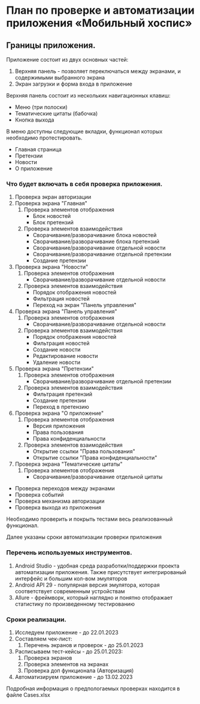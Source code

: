 # План по проверке и автоматизации приложения «Мобильный хоспис»

## Границы приложения.

Приложение состоит из двух основных частей: 

1. Верхняя панель - позволяет переключаться между экранами, и содержимыми выбранного экрана
2. Экран загрузки и форма входа в приложение

Верхняя панель состоит из нескольких навигационных клавиш:

- Меню (три полоски)
- Тематические цитаты (бабочка)
- Кнопка выхода

В меню доступны следующие вкладки, функционал которых необходимо протестировать.

- Главная страница
- Претензии
- Новости
- О приложение

### Что будет включать в себя проверка приложения.

1. Проверка экран авторизации
2. Проверка экрана "Главная"
   1. Проверка элементов отображения
      - Блок новостей
      - Блок претензий
   2. Проверка элементов взаимодействия
      - Сворачивание/разворачивание блока новостей
      - Сворачивание/разворачивание блока претензий
      - Сворачивание/разворачивание отдельной новости
      - Сворачивание/разворачивание отдельной претензии
      - Создание претензии
3. Проверка экрана "Новости"
   1. Проверка элементов отображения
      - Сворачивание/разворачивание отдельной новости
   2. Проверка элементов взаимодействия
      - Порядок отображения новостей
      - Фильтрация новостей
      - Переход на экран "Панель управления"
4. Проверка экрана "Панель управления"
   1. Проверка элементов отображения
      - Сворачивание/разворачивание отдельной новости
   2. Проверка элементов взаимодействия
      - Порядок отображения новостей
      - Фильтрация новостей
      - Создание новости
      - Редактирование новости
      - Удаление новости
5. Проверка экрана "Претензии"
   1. Проверка элементов отображения
      - Сворачивание/разворачивание отдельной претензии
   2. Проверка элементов взаимодействия
      - Фильтрация претензий
      - Создание претензии
      - Переход в претензию
6. Проверка экрана "О приложение"
   1. Проверка элементов отображения
      - Версия приложения
      - Права пользования
      - Права конфиденциальности
   2. Проверка элементов взаимодействия
      - Открытие ссылки "Права пользования"
      - Открытие ссылки "Права конфиденциальности"
7. Проверка экрана "Тематические цитаты"
   1. Проверка элементов отображения
      - Сворачивание/разворачивание отдельной цитаты

- Проверка переходов между экранами
- Проверка событий
- Проверка механизма авторизации
- Проверка выхода из приложения

Необходимо проверить и покрыть тестами весь реализованный функционал.

Далее указаны сроки автоматизации проверки приложения

### Перечень используемых инструментов.
1. Android Studio - удобная среда разработки/поддержки проекта автоматизации приложения. Также присутствует интегрированый интерфейс и большим кол-вом эмуляторов
2. Android API 29 - популярная версия эмулятора, которая соответствует современным устройствам
3. Allure - фреймворк, который наглядно и понятно отображает статистику по произведенному тестированию

### Сроки реализации.

1. Исследуем приложение - до 22.01.2023
2. Составляем чек-лист:
   1. Перечень экранов и проверок - до 25.01.2023
3. Расписываем тест-кейсы - до 25.01.2023:
   1. Проверка экранов
   2. Проверка элементов на экранах
   3. Проверка доп функционала (Авторизация)
4. Автоматизируем приложение - до 13.02.2023

Подробная информация о предпологаемых проверках находится в файле Cases.xlsx